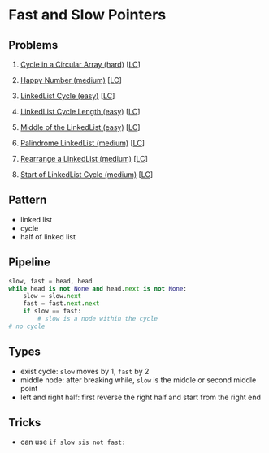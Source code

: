 # Fast and Slow Pointers

## Problems

1. [Cycle in a Circular Array (hard)]()
[[LC]()]

1. [Happy Number (medium)]()
[[LC]()]

1. [LinkedList Cycle (easy)]()
[[LC]()]

1. [LinkedList Cycle Length (easy)]()
[[LC]()]

1. [Middle of the LinkedList (easy)]()
[[LC]()]

1. [Palindrome LinkedList (medium)]()
[[LC]()]

1. [Rearrange a LinkedList (medium)]()
[[LC]()]

1. [Start of LinkedList Cycle (medium)]()
[[LC]()]

## Pattern

- linked list
- cycle 
- half of linked list

## Pipeline

```python
slow, fast = head, head 
while head is not None and head.next is not None:
    slow = slow.next
    fast = fast.next.next
    if slow == fast:
        # slow is a node within the cycle
# no cycle
```

## Types

- exist cycle: `slow` moves by 1, `fast` by 2
- middle node: after breaking while, `slow` is the middle or second middle point
- left and right half: first reverse the right half and start from the right end

## Tricks

- can use `if slow sis not fast:`
